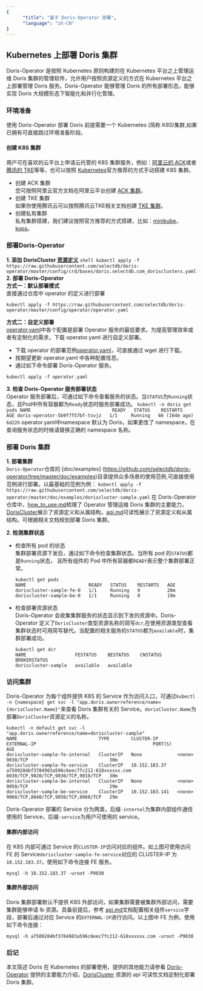 ```yaml
---
{
      "title": "基于 Doris-Operator 部署",
      "language": "zh-CN"
}
---
```


<!-- 
Licensed to the Apache Software Foundation (ASF) under one
or more contributor license agreements.  See the NOTICE file
distributed with this work for additional information
regarding copyright ownership.  The ASF licenses this file
to you under the Apache License, Version 2.0 (the
"License"); you may not use this file except in compliance
with the License.  You may obtain a copy of the License at

  http://www.apache.org/licenses/LICENSE-2.0

Unless required by applicable law or agreed to in writing,
software distributed under the License is distributed on an
"AS IS" BASIS, WITHOUT WARRANTIES OR CONDITIONS OF ANY
KIND, either express or implied.  See the License for the
specific language governing permissions and limitations
under the License.
-->

## Kubernetes 上部署 Doris 集群

<version since="dev"></version>
Doris-Operator 是按照 Kubernetes 原则构建的在 Kubernetes 平台之上管理运维 Doris 集群的管理软件，允许用户按照资源定义的方式在 Kubernetes 平台之上部署管理 Doris 服务。Doris-Operator 能够管理 Doris 的所有部署形态，能够实现 Doris 大规模形态下智能化和并行化管理。
### 环境准备
使用 Doris-Operator 部署 Doris 前提需要一个 Kubernetes (简称 K8S)集群,如果已拥有可直接跳过环境准备阶段。
#### 创建 K8S 集群
用户可在喜欢的云平台上申请云托管的 K8S 集群服务，例如：[阿里云的 ACK](https://www.aliyun.com/product/kubernetes)或者[腾讯的 TKE](https://cloud.tencent.com/product/tke)等等，也可以按照 [Kubernetes](https://kubernetes.io/docs/setup/)官方推荐的方式手动搭建 K8S 集群。 
- 创建 ACK 集群  
您可按照阿里云官方文档在阿里云平台创建 [ACK 集群](https://help.aliyun.com/zh/ack/ack-managed-and-ack-dedicated/getting-started/getting-started/)。
- 创建 TKE 集群  
如果你使用腾讯云可以按照腾讯云TKE相关文档创建 [TKE 集群](https://cloud.tencent.com/document/product/457/54231)。
- 创建私有集群  
私有集群搭建，我们建议按照官方推荐的方式搭建，比如：[minikube](https://minikube.sigs.k8s.io/docs/start/)，[kops](https://kubernetes.io/zh-cn/docs/setup/production-environment/tools/kops/)。

### 部署Doris-Operator
**1. 添加 DorisCluster [资源定义](https://kubernetes.io/zh-cn/docs/concepts/extend-kubernetes/api-extension/custom-resources/)**
    ```shell
    kubectl apply -f https://raw.githubusercontent.com/selectdb/doris-operator/master/config/crd/bases/doris.selectdb.com_dorisclusters.yaml
    ```
**2. 部署 Doris-Operator**  
   __方式一：默认部署模式__  
   直接通过仓库中 operator 的定义进行部署   
   ```shell
   kubectl apply -f https://raw.githubusercontent.com/selectdb/doris-operator/master/config/operator/operator.yaml
   ```
   __方式二：自定义部署__  
   [operator.yaml](https://github.com/selectdb/doris-operator/blob/master/config/operator/operator.yaml)中各个配置是部署 Operator 服务的最低要求。为提高管理效率或者有定制化的需求，下载 operator.yaml 进行自定义部署。  
   - 下载 operator 的部署范例[operator.yaml](https://raw.githubusercontent.com/selectdb/doris-operator/master/config/operator/operator.yaml)，可直接通过 wget 进行下载。
   - 按期望更新 operator.yaml 中各种配置信息。
   - 通过如下命令部署 Doris-Operator 服务。
   ```shell
   kubectl apply -f operator.yaml
   ```
**3. 检查 Doris-Operator 服务部署状态**   
Operator 服务部署后，可通过如下命令查看服务的状态。当`STATUS`为`Running`状态，且Pod中所有容器都为`Ready`状态时服务部署成功。
    ```
     kubectl -n doris get pods
     NAME                              READY   STATUS    RESTARTS        AGE
     doris-operator-5b9f7f57bf-tsvjz   1/1     Running   66 (164m ago)   6d22h
    ```
    operator.yaml中namespace 默认为 Doris，如果更改了 namespace，在查询服务状态的时候请替换正确的 namespace 名称。
### 部署 Doris 集群
**1. 部署集群**   
`Doris-Operator`仓库的 [doc/examples] (https://github.com/selectdb/doris-operator/tree/master/doc/examples)目录提供众多场景的使用范例,可直接使用范例进行部署。以最基础的范例为例：
    ```
    kubectl apply -f https://raw.githubusercontent.com/selectdb/doris-operator/master/doc/examples/doriscluster-sample.yaml
    ```
    在 Doris-Operator 仓库中，[how_to_use.md](https://github.com/selectdb/doris-operator/tree/master/doc/how_to_use.md)梳理了 Operator 管理运维 Doris 集群的主要能力，[DorisCluster](https://github.com/selectdb/doris-operator/blob/master/api/doris/v1/types.go)展示了资源定义和从属结构，[api.md](https://github.com/selectdb/doris-operator/tree/master/doc/api.md)可读性展示了资源定义和从属结构。可根据相关文档规划部署 Doris 集群。  

**2. 检测集群状态**
- 检查所有 pod 的状态  
集群部署资源下发后，通过如下命令检查集群状态。当所有 pod 的`STATUS`都是`Running`状态， 且所有组件的 Pod 中所有容器都`READY`表示整个集群部署正常。
  ```shell
  kubectl get pods
  NAME                       READY   STATUS    RESTARTS   AGE
  doriscluster-sample-fe-0   1/1     Running   0          20m
  doriscluster-sample-be-0   1/1     Running   0          19m
  ```
- 检查部署资源状态  
  Doris-Operator 会收集集群服务的状态显示到下发的资源中。Doris-Operator 定义了`DorisCluster`类型资源名称的简写`dcr`,在使用资源类型查看集群状态时可用简写替代。当配置的相关服务的`STATUS`都为`available`时，集群部署成功。
  ```shell
  kubectl get dcr
  NAME                  FESTATUS    BESTATUS    CNSTATUS   BROKERSTATUS
  doriscluster-sample   available   available
  ```
### 访问集群
Doris-Operator 为每个组件提供 K8S 的 Service 作为访问入口，可通过`kubectl -n {namespace} get svc -l "app.doris.ownerreference/name={dorisCluster.Name}"`来查看 Doris 集群有关的 Service。`dorisCluster.Name`为部署`DorisCluster`资源定义的名称。
```shell
kubectl -n default get svc -l "app.doris.ownerreference/name=doriscluster-sample"
NAME                              TYPE        CLUSTER-IP       EXTERNAL-IP                                           PORT(S)                               AGE
doriscluster-sample-fe-internal   ClusterIP   None             <none>                                                9030/TCP                              30m
doriscluster-sample-fe-service    ClusterIP   10.152.183.37    a7509284bf3784983a596c6eec7fc212-618xxxxxx.com        8030/TCP,9020/TCP,9030/TCP,9010/TCP   30m
doriscluster-sample-be-internal   ClusterIP   None             <none>                                                9050/TCP                              29m
doriscluster-sample-be-service    ClusterIP   10.152.183.141   <none>                                                9060/TCP,8040/TCP,9050/TCP,8060/TCP   29m
```
Doris-Operator 部署的 Service 分为两类，后缀`-internal`为集群内部组件通信使用的 Service，后缀`-service`为用户可使用的 service。 
#### 集群内部访问  
在 K8S 内部可通过 Service 的`CLUSTER-IP`访问对应的组件。如上图可使用访问 FE 的 Service`doriscluster-sample-fe-service`对应的 CLUSTER-IP 为`10.152.183.37`，使用如下命令连接 FE 服务。
```shell
mysql -h 10.152.183.37 -uroot -P9030
```
#### 集群外部访问  
Doris 集群部署默认不提供 K8S 外部访问，如果集群需要被集群外部访问，需要集群能够申请 lb 资源。具备前提后，参考 [api.md](https://github.com/selectdb/doris-operator/blob/master/doc/api.md)文档配置相关组件`service`字段，部署后通过对应 Service 的`EXTERNAL-IP`进行访问。以上图中 FE 为例，使用如下命令连接：
```shell
mysql -h a7509284bf3784983a596c6eec7fc212-618xxxxxx.com -uroot -P9030
```
### 后记
本文简述 Doris 在 Kubernetes 的部署使用，提供的其他能力请参看 [Doris-Operator](https://github.com/selectdb/doris-operator/tree/master/doc/how_to_use.md) 提供的主要能力介绍，[DorisCluster](https://github.com/selectdb/doris-operator/blob/master/doc/api.md) 资源的 api 可读性文档定制化部署 Doris 集群。

